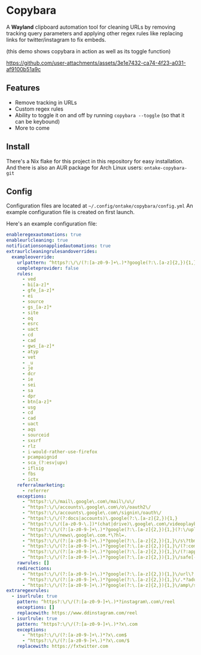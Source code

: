 # Copybara

A **Wayland** clipboard automation tool for cleaning URLs by removing tracking query parameters and applying other regex rules like replacing links for twitter/instagram to fix embeds.

(this demo shows copybara in action as well as its toggle function)

https://github.com/user-attachments/assets/3e1e7432-ca74-4f23-a031-af9100b51a9c


## Features
 - Remove tracking in URLs
 - Custom regex rules
 - Ability to toggle it on and off by running `copybara --toggle` (so that it can be keybound)
 - More to come

## Install
There's a Nix flake for this project in this repository for easy installation.
And there is also an AUR package for Arch Linux users: `ontake-copybara-git`

## Config
Configuration files are located at `~/.config/ontake/copybara/config.yml`
An example configuration file is created on first launch.

Here's an example configuration file:
```yaml
enableregexautomations: true
enableurlcleaning: true
notificationsonappliedautomations: true
extraurlcleaningrulesandoverrides:
  exampleoverride:
    urlpattern: ^https?:\/\/(?:[a-z0-9-]+\.)*?google(?:\.[a-z]{2,}){1,}
    completeprovider: false
    rules:
      - ved
      - bi[a-z]*
      - gfe_[a-z]*
      - ei
      - source
      - gs_[a-z]*
      - site
      - oq
      - esrc
      - uact
      - cd
      - cad
      - gws_[a-z]*
      - atyp
      - vet
      - _u
      - je
      - dcr
      - ie
      - sei
      - sa
      - dpr
      - btn[a-z]*
      - usg
      - cd
      - cad
      - uact
      - aqs
      - sourceid
      - sxsrf
      - rlz
      - i-would-rather-use-firefox
      - pcampaignid
      - sca_(?:esv|upv)
      - iflsig
      - fbs
      - ictx
    referralmarketing:
      - referrer
    exceptions:
      - ^https?:\/\/mail\.google\.com\/mail\/u\/
      - ^https?:\/\/accounts\.google\.com\/o\/oauth2\/
      - ^https?:\/\/accounts\.google\.com\/signin\/oauth\/
      - ^https?:\/\/(?:docs|accounts)\.google(?:\.[a-z]{2,}){1,}
      - ^https?:\/\/([a-z0-9-\.])*(chat|drive)\.google\.com\/videoplayback
      - ^https?:\/\/(?:[a-z0-9-]+\.)*?google(?:\.[a-z]{2,}){1,}(?:\/upload)?\/drive\/
      - ^https?:\/\/news\.google\.com.*\?hl=.
      - ^https?:\/\/(?:[a-z0-9-]+\.)*?google(?:\.[a-z]{2,}){1,}\/s\?tbm=map.*?gs_[a-z]*=.
      - ^https?:\/\/(?:[a-z0-9-]+\.)*?google(?:\.[a-z]{2,}){1,}\/(?:complete\/search|setprefs|searchbyimage)
      - ^https?:\/\/(?:[a-z0-9-]+\.)*?google(?:\.[a-z]{2,}){1,}\/(?:appsactivity|aclk\?)
      - ^https?:\/\/(?:[a-z0-9-]+\.)*?google(?:\.[a-z]{2,}){1,}\/safe[-]?browsing\/([^&]+)
    rawrules: []
    redirections:
      - ^https?:\/\/(?:[a-z0-9-]+\.)*?google(?:\.[a-z]{2,}){1,}\/url\?.*?(?:url|q)=(https?[^&]+)
      - ^https?:\/\/(?:[a-z0-9-]+\.)*?google(?:\.[a-z]{2,}){1,}\/.*?adurl=([^&]+)
      - ^https?:\/\/(?:[a-z0-9-]+\.)*?google(?:\.[a-z]{2,}){1,}\/amp\/s\/([^&]+)
extraregexrules:
  - isurlrule: true
    pattern: ^https?:\/\/(?:[a-z0-9-]+\.)*?instagram\.com\/reel
    exceptions: []
    replacewith: https://www.ddinstagram.com/reel
  - isurlrule: true
    pattern: ^https?:\/\/(?:[a-z0-9-]+\.)*?x\.com
    exceptions:
      - ^https?:\/\/(?:[a-z0-9-]+\.)*?x\.com$
      - ^https?:\/\/(?:[a-z0-9-]+\.)*?x\.com/$
    replacewith: https://fxtwitter.com
```

